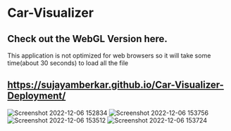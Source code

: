 # Car-Visualizer
## Check out the WebGL Version here.
This application is not optimized for web browsers so it will take some time(about 30 seconds) to load all the file
## https://sujayamberkar.github.io/Car-Visualizer-Deployment/

![Screenshot 2022-12-06 152834](https://user-images.githubusercontent.com/38327075/205880038-c7cc0466-cf6c-4819-8d6a-f9f1e515a567.png)
![Screenshot 2022-12-06 153756](https://user-images.githubusercontent.com/38327075/205882198-621e6814-1464-4f97-97bb-676a0d09440c.png)
![Screenshot 2022-12-06 153512](https://user-images.githubusercontent.com/38327075/205882225-4a90b0e0-cb69-492e-8aa8-a981dfae74f4.png)
![Screenshot 2022-12-06 153724](https://user-images.githubusercontent.com/38327075/205882244-0ebc695e-bea5-4112-959c-f60cc3c802b4.png)
